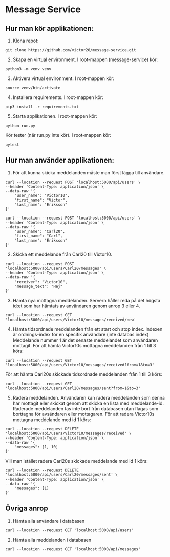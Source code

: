 # Message Service

## Hur man kör applikationen:

1. Klona repot:
```
git clone https://github.com/victor20/message-service.git
```

2. Skapa en virtual environment. I root-mappen (message-service) kör:
```
python3 -m venv venv
```

3. Aktivera virtual environment. I root-mappen kör:
```
source venv/bin/activate
```

4. Installera requirements. I root-mappen kör: 
```
pip3 install -r requirements.txt
```

5. Starta applikationen. I root-mappen kör: 
```
python run.py
```

Kör tester (när run.py inte kör). I root-mappen kör: 
```
pytest
```

## Hur man använder applikationen:

1. För att kunna skicka meddelanden måste man först lägga till användare.
```
curl --location --request POST 'localhost:5000/api/users' \
--header 'Content-Type: application/json' \
--data-raw '{
    "user_name": "Victor10",
    "first_name": "Victor",
    "last_name": "Eriksson"
}'
```

```
curl --location --request POST 'localhost:5000/api/users' \
--header 'Content-Type: application/json' \
--data-raw '{
    "user_name": "Carl20",
    "first_name": "Carl",
    "last_name": "Eriksson"
}'
```

2. Skicka ett meddelande från Carl20 till Victor10.
```
curl --location --request POST 'localhost:5000/api/users/Carl20/messages' \
--header 'Content-Type: application/json' \
--data-raw '{
    "receiver": "Victor10",
    "message_text": "Hej"
}'
```

3. Hämta nya mottagna meddelanden. Servern håller reda på det högsta id:et som har hämtats av användaren genom anrop 3 eller 4.
```
curl --location --request GET 'localhost:5000/api/users/Victor10/messages/received/new'
```

4. Hämta tidsordnade meddelanden från ett start och stop index. Indexen är ordnings-index för en specifik användare (inte databas index) Meddelande nummer 1 är det senaste meddelandet som användaren mottagit. För att hämta Victor10s mottagna meddelanden från 1 till 3 körs:
```
curl --location --request GET 'localhost:5000/api/users/Victor10/messages/received?from=1&to=3'
```

För att hämta Carl20s skickade tidsordnade meddelanden från 1 till 3 körs:

```
curl --location --request GET 'localhost:5000/api/users/Carl20/messages/sent?from=1&to=3'
```

5. Radera meddelanden. Användaren kan radera meddelanden som denna har mottagit eller skickat genom att skicka en lista med meddelande-id. Raderade meddelanden tas inte bort från databasen utan flagas som borttagna för avsändaren eller mottagaren. För att radera Victor10s mottagna meddelande med id 1 körs:
```
curl --location --request DELETE 'localhost:5000/api/users/Victor10/messages/received' \
--header 'Content-Type: application/json' \
--data-raw '{
    "messages": [1, 10]
}'
```

Vill man istället radera Carl20s skickade meddelande med id 1 körs:

```
curl --location --request DELETE 'localhost:5000/api/users/Carl20/messages/sent' \
--header 'Content-Type: application/json' \
--data-raw '{
    "messages": [1]
}'
```

## Övriga anrop
1. Hämta alla användare i databasen
```
curl --location --request GET 'localhost:5000/api/users'
```
2. Hämta alla meddelanden i databasen
```
curl --location --request GET 'localhost:5000/api/messages'
